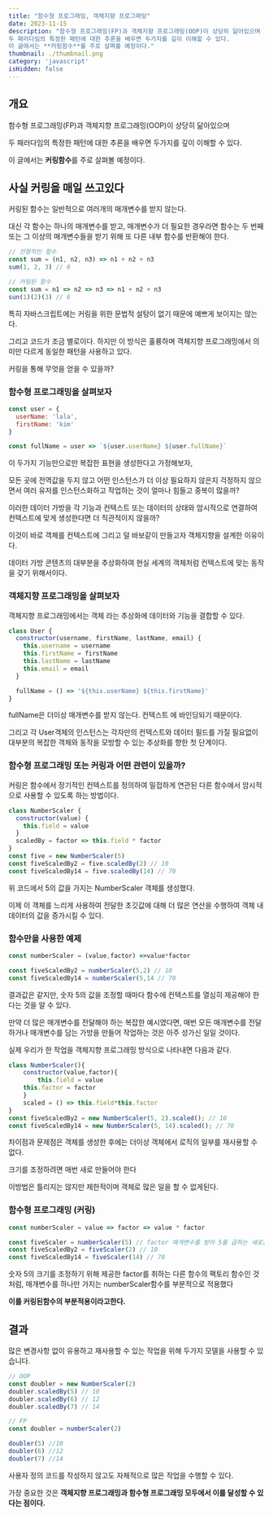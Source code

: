 ```yaml
---
title: "함수형 프로그래밍, 객체지향 프로그래밍"
date: 2023-11-15
description: "함수형 프로그래밍(FP)과 객체지향 프로그래밍(OOP)이 상당히 닮아있으며
두 패러다임의 특정한 패턴에 대한 추론을 배우면 두가지를 깊이 이해할 수 있다.
이 글에서는 **커링함수**를 주로 살펴볼 예정이다."
thumbnail: ./thumbnail.png
category: 'javascript' 
isHidden: false
---
```


## 개요

함수형 프로그래밍(FP)과 객체지향 프로그래밍(OOP)이 상당히 닮아있으며

두 패러다임의 특정한 패턴에 대한 추론을 배우면 두가지를 깊이 이해할 수 있다.

이 글에서는 **커링함수**를 주로 살펴볼 예정이다.

## 사실 커링을 매일 쓰고있다

커링된 함수는 일반적으로 여러개의 매개변수를 받지 않는다.

대신 각 함수는 하나의 매개변수를 받고, 매개변수가 더 필요한 경우라면 함수는 두 번째 또는 그 이상의 매개변수들을 받기 위해 또 다른 내부 함수를 반환해야 한다.

```jsx
// 전형적인 함수
const sum = (n1, n2, n3) => n1 + n2 + n3
sum(1, 2, 3) // 6

// 커링된 함수
const sum = n1 => n2 => n3 => n1 + n2 + n3
sun(1)(2)(3) // 6
```

특히 자바스크립트에는 커링을 위한 문법적 설탕이 없기 때문에 예쁘게 보이지는 않는다.

그리고 코드가 조금 별로이다. 하지만 이 방식은 훌륭하며 객체지향 프로그래밍에서 의미만 다르게 동일한 패턴을 사용하고 있다.

커링을 통해 무엇을 얻을 수 있을까?

### 함수형 프로그래밍을 살펴보자

```jsx
const user = {
  userName: 'lala',
  firstName: 'kim'
}

const fullName = user => `${user.userName} ${user.fullName}`
```

이 두가지 기능만으로만 복잡한 표현을 생성한다고 가정해보자,

모든 곳에 전역값을 두지 않고 어떤 인스턴스가 더 이상 필요하지 않은지 걱정하지 않으면서 여러 유저를 인스턴스화하고 작업하는 것이 얼마나 힘들고 중복이 많을까?

이러한 데이터 가방을 각 기능과 컨텍스트 또는 데이터의 상태와 암시적으로 연결하여 컨텍스트에 맞게 생성한다면 더 직관적이지 않을까?

이것이 바로 객체를 컨텍스트에 그리고 덜 바보같이 만들고자 객체지향을 설계한 이유이다.

데이터 가방 콘텐츠의 대부분을 추상화하여 현실 세계의 객체처럼 컨텍스트에 맞는 동작을 갖기 위해서이다.

### 객체지향 프로그래밍을 살펴보자

객체지향 프로그래밍에서는 객체 라는 추상화에 데이터와 기능을 결합할 수 있다.

```jsx
class User {
  constructor(username, firstName, lastName, email) {
    this.username = username
    this.firstName = firstName
    this.lastName = lastName
    this.email = email
  }

  fullName = () => '${this.userName} ${this.firstName}'
}
```

fullName은 더이상 매개변수를 받지 않는다. 컨텍스트 에 바인딩되기 때문이다.

그리고 각 User객체의 인스턴스는 각자만의 컨텍스트와 데이터 필드를 가질 필요없이 대부분의 복잡한 객체와 동작을 모방할 수 있는 추상화를 향한 첫 단계이다.

### 함수형 프로그래밍 또는 커링과 어떤 관련이 있을까?

커링은 함수에서 장기적인 컨텍스트를 정의하여 밀접하게 연관된 다른 함수에서 암시적으로 사용할 수 있도록 하는 방법이다.

```jsx
class NumberScaler {
  constructor(value) {
    this.field = value
  }
  scaledBy = factor => this.field * factor
}
const five = new NumberScaler(5)
const fiveScaledBy2 = five.scaledBy(2) // 10
const fiveScaledBy14 = five.scaledBy(14) // 70
```

위 코드에서 5의 값을 가지는 NumberScaler 객체를 생성했다.

이제 이 객체를 느리게 사용하여 전달한 초깃값에 대해 더 많은 연산을 수행하여 객체 내 데이터의 값을 증가시킬 수 있다.

### 함수만을 사용한 예제

```jsx
const numberScaler = (value,factor) =>value*factor

const fiveScaledBy2 = numberScaler(5,2) // 10
const fiveScaledBy14 = numberScaler(5,14 // 70
```

결과값은 같지만, 숫자 5의 값을 조정할 때마다 함수에 컨텍스트를 열심히 제공해야 한다는 것을 알 수 있다.

만약 더 많은 매개변수를 전달해야 하는 복잡한 예시였다면, 매번 모든 매개변수를 전달하거나 매개변수를 담는 가방을 만들어 작업하는 것은 아주 성가신 일일 것이다.

실제 우리가 한 작업을 객체지향 프로그래밍 방식으로 나타내면 다음과 같다.

```jsx
class NumberScaler(){
	constructor(value,factor){
		this.field = value
    this.factor = factor
	}
	scaled = () => this.field*this.factor
}
const fiveScaledBy2 = new NumberScaler(5, 2).scaled(); // 10
const fiveScaledBy14 = new NumberScaler(5, 14).scaled(); // 70
```

차이점과 문제점은 객체를 생성한 후에는 더이상 객체에서 로직의 일부를 재사용할 수 없다.

크기를 조정하려면 매번 새로 만들어야 한다

이방법은 틀리지는 않지만 제한적이며 객체로 많은 일을 할 수 없게된다.

### 함수형 프로그래밍 (커링)

```jsx
const numberScaler = value => factor => value * factor

const fiveScaler = numberScaler(5) // factor 매개변수를 받아 5를 곱하는 새로운 함수를 반환
const fiveScaledBy2 = fiveScaler(2) // 10
const fiveScaledBy14 = fiveScaler(14) // 70
```

숫자 5의 크기를 조정하기 위해 제공한 factor를 취하는 다른 함수의 팩토리 함수인 것처럼, 매개변수를 하나만 가지는 numberScaler함수를 부분적으로 적용했다

**이를 커링된함수의 부분적용이라고한다.**

## 결과

많은 변경사항 없이 유용하고 재사용할 수 있는 작업을 위해 두가지 모델을 사용할 수 있습니다.

```jsx
// OOP
const doubler = new NumberScaler(2)
doubler.scaledBy(5) // 10
doubler.scaledBy(6) // 12
doubler.scaledBy(7) // 14

// FP
const doubler = numberScaler(2)

doubler(5) //10
doubler(6) //12
doubler(7) //14
```

사용자 정의 코드를 작성하지 않고도 자체적으로 많은 작업을 수행할 수 있다.

가장 중요한 것은 **객체지향 프로그래밍과 함수형 프로그래밍 모두에서 이를 달성할 수 있다는 점이다.**
